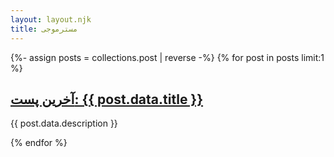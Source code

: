 ```yaml
---
layout: layout.njk
title: مسترموجی
---
```


  {%- assign posts = collections.post | reverse -%}
  {% for post in posts limit:1 %}
  <div class="last-post">
    <h2>
      <a class="last-post-title" href="{{ post.url }}">
        آخرین پست:
        {{ post.data.title }}
      </a>
    </h2>
    <p>
      {{ post.data.description }}
    </p>
  </div>
  {% endfor %}